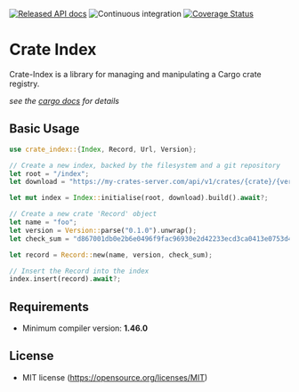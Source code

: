 
[![Released API docs](https://docs.rs/crate-index/badge.svg)](https://docs.rs/crate-index)
![Continuous integration](https://github.com/Rust-Bucket/cargo-registry/workflows/Continuous%20integration/badge.svg)
[![Coverage Status](https://codecov.io/gh/Rust-Bucket/Crate-Index/branch/master/graph/badge.svg)](https://codecov.io/gh/Rust-Bucket/Crate-Index)

# Crate Index

Crate-Index is a library for managing and manipulating a Cargo crate
registry.

*see the [cargo docs](https://doc.rust-lang.org/cargo/reference/registries.html#running-a-registry) for details*

## Basic Usage
```rust
use crate_index::{Index, Record, Url, Version};

// Create a new index, backed by the filesystem and a git repository
let root = "/index";
let download = "https://my-crates-server.com/api/v1/crates/{crate}/{version}/download";

let mut index = Index::initialise(root, download).build().await?;

// Create a new crate 'Record' object
let name = "foo";
let version = Version::parse("0.1.0").unwrap();
let check_sum = "d867001db0e2b6e0496f9fac96930e2d42233ecd3ca0413e0753d4c7695d289c";

let record = Record::new(name, version, check_sum);

// Insert the Record into the index
index.insert(record).await?;

```

## Requirements

- Minimum compiler version: **1.46.0**

## License

* MIT license (https://opensource.org/licenses/MIT)
